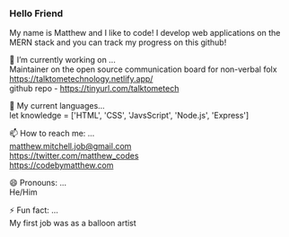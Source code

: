 ### Hello Friend

My name is Matthew and I like to code!  I develop web applications on the MERN stack and you can track my progress on this github! 


🔭 I’m currently working on ...  
Maintainer on the open source communication board for non-verbal folx <https://talktometechnology.netlify.app/>  
github repo - <https://tinyurl.com/talktometech>  

🌱 My current languages...  
let knowledge = ['HTML', 'CSS', 'JavsScript', 'Node.js', 'Express']  

📫 How to reach me: ...  
<matthew.mitchell.job@gmail.com>  
<https://twitter.com/matthew_codes>  
<https://codebymatthew.com>  

😄 Pronouns: ...  
He/Him  

⚡ Fun fact: ...  
My first job was as a balloon artist
<!--
**codebymatthew/codebymatthew** is a ✨ _special_ ✨ repository because its `README.md` (this file) appears on your GitHub profile.

Here are some ideas to get you started:

- 🔭 I’m currently working on ...
- 🌱 I’m currently learning ...
- 👯 I’m looking to collaborate on ...
- 🤔 I’m looking for help with ...
- 💬 Ask me about ...
- 📫 How to reach me: ...
- 😄 Pronouns: ...
- ⚡ Fun fact: ...
-->
